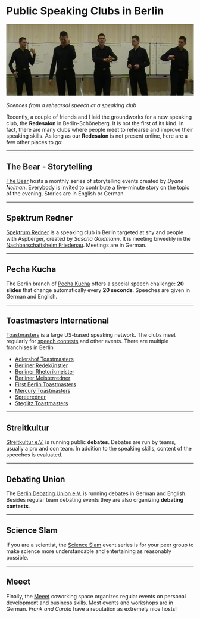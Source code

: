 
# Public Speaking Clubs in Berlin

![rehearsal speech at a speaking club](images/rehearsal_speech_scenes.png)

*Scences from a rehearsal speech at a speaking club*

Recently, a couple of friends and I laid the groundworks for a new speaking club, the **Redesalon** in Berlin-Schöneberg. It is not the first of its kind. In fact, there are many clubs where people meet to rehearse and improve their speaking skills. As long as our **Redesalon** is not present online, here are a few other places to go:

----

## The Bear - Storytelling

[The Bear](http://thebear-storytelling.de/) hosts a monthly series of storytelling events created by *Dyane Neiman*. Everybody is invited to contribute a five-minute story on the topic of the evening. Stories are in English or German.

----

## Spektrum Redner

[Spektrum Redner](http://spektrum-redner.de/) is a speaking club in Berlin targeted at shy and people with Aspberger, created by *Sascha Goldmann*. It is meeting biweekly in the [Nachbarschaftsheim Friedenau](http://www.nbhs.de). Meetings are in German.

----

## Pecha Kucha

The Berlin branch of [Pecha Kucha](http://pechakucha.de/berlin/) offers a special speech challenge: **20 slides** that change automatically every **20 seconds**. Speeches are given in German and English.

----

## Toastmasters International

[Toastmasters](http://www.toastmasters.org) is a large US-based speaking network. The clubs meet regularly for [speech contests](http://www.divisionc.de/) and other events. There are multiple franchises in Berlin

* [Adlershof Toastmasters](http://adlershof-toastmasters.de/)
* [Berliner Redekünstler](http://www.berliner-redekuenstler.de)
* [Berliner Rhetorikmeister](http://berliner-rhetorikmeister.de)
* [Berliner Meisterredner](http://www.meisterredner.org)
* [First Berlin Toastmasters](http://www.fbtm.org)
* [Mercury Toastmasters](http://www.mercury-toastmasters-berlin.de)
* [Spreeredner](http://www.spreeredner.de)
* [Steglitz Toastmasters](http://www.steglitz-toastmasters.de)

----

## Streitkultur

[Streitkultur e.V.](http://streitkultur-berlin.net/) is running public **debates**. Debates are run by teams, usually a pro and con team. In addition to the speaking skills, content of the speeches is evaluated.

----

## Debating Union

The [Berlin Debating Union e.V.](http://www.debating.de/) is running debates in German and English. Besides regular team debating events they are also organizing **debating contests**.

----

## Science Slam

If you are a scientist, the [Science Slam](http://www.scienceslam.de/) event series is for your peer group to make science more understandable and entertaining as reasonably possible.

----

## Meeet

Finally, the [Meeet](http://meeet.de/) coworking space organizes regular events on personal development and business skills. Most events and workshops are in German. *Frank and Carola* have a reputation as extremely nice hosts!
